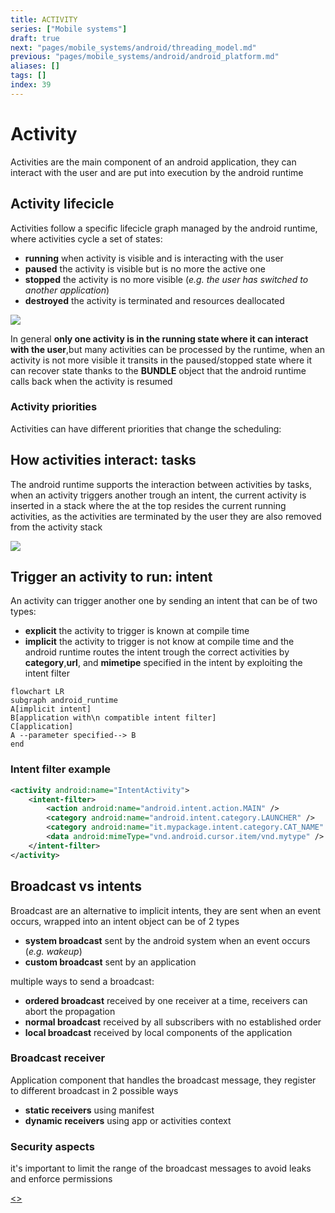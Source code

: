 ```yaml
---
title: ACTIVITY
series: ["Mobile systems"]
draft: true
next: "pages/mobile_systems/android/threading_model.md"
previous: "pages/mobile_systems/android/android_platform.md"
aliases: []
tags: []
index: 39
---
```


# Activity

Activities are the main component of an android application, they can interact with the user and are put into execution by the android runtime

## Activity lifecicle

Activities follow a specific lifecicle graph managed by the android runtime, where activities cycle a set of states:

- **running** when activity is visible and is interacting  with the user
- **paused** the activity is visible but is no more the active one
- **stopped** the activity is no more visible (*e.g. the user has switched to another application*)
- **destroyed** the activity is terminated and resources deallocated

![](assets/mobile_systems/Pasted%20image%2020240610100558.png)

In general **only one activity is in the running state where it can interact with the user**,but many activities can be processed by the runtime, when an activity is not more visible it transits in the paused/stopped state where it can recover state thanks to the **BUNDLE** object that the android runtime calls back when the activity is resumed

### Activity priorities

Activities can have different priorities that change the scheduling:



## How activities interact: tasks

The android runtime supports the interaction between activities by tasks, when an activity triggers another trough an intent, the current activity is inserted in a stack where the at the top resides the current running activities, as the activities are terminated by the user they are also removed from the activity stack

![](assets/mobile_systems/Pasted%20image%2020240618110358.png)

## Trigger an activity to run: intent

An activity can trigger another one by sending an intent that can be of two types:

- **explicit** the activity to trigger is  known at compile time
- **implicit** the activity to trigger is not know at compile time and the android runtime routes the intent trough the correct activities by **category**,**url**, and **mimetipe** specified in the intent by exploiting the intent filter

```mermaid
flowchart LR
subgraph android_runtime
A[implicit intent]
B[application with\n compatible intent filter]
C[application]
A --parameter specified--> B
end
```

### Intent filter example

```xml
<activity android:name="IntentActivity">
	<intent-filter>
		<action android:name="android.intent.action.MAIN" />
		<category android:name="android.intent.category.LAUNCHER" />
		<category android:name="it.mypackage.intent.category.CAT_NAME" />
		<data android:mimeType="vnd.android.cursor.item/vnd.mytype" />
	</intent-filter>
</activity>
```

## Broadcast vs intents

Broadcast are an  alternative to implicit intents, they are sent when an event occurs, wrapped into an intent object can be of 2 types

- **system broadcast** sent by the android system when an event occurs (*e.g. wakeup*)
- **custom broadcast** sent by an application

multiple ways to send a broadcast:

- **ordered broadcast** received by one receiver at a time, receivers can abort the propagation
- **normal broadcast** received by all subscribers with no established order
- **local broadcast** received by local components of the application

### Broadcast receiver

Application component that handles the broadcast message, they register to different broadcast in 2 possible ways

- **static receivers** using manifest
- **dynamic receivers** using app or activities context
### Security aspects

it's important to limit the range of the broadcast messages to avoid leaks and enforce permissions

[<](pages/mobile_systems/android/android_platform.md)[>](pages/mobile_systems/android/threading_model.md)
